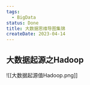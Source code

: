 ```yaml
---
tags:
  - BigData
status: Done
title: 大数据思维导图集锦
createDate: 2023-04-14
---
```


## 大数据起源之Hadoop

![[大数据起源值Hadoop.png]]